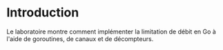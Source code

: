 # Introduction

Le laboratoire montre comment implémenter la limitation de débit en Go à l'aide de goroutines, de canaux et de décompteurs.
